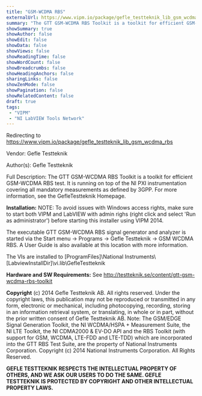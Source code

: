 ```yaml
---
title: "GSM-WCDMA RBS"
externalUrl: https://www.vipm.io/package/gefle_testteknik_lib_gsm_wcdma_rbs
summary: "The GTT GSM-WCDMA RBS Toolkit is a toolkit for efficient GSM-WCDMA RBS test."
showSummary: true
showAuthor: false
showEdit: false
showData: false
showViews: false
showReadingTime: false
showWordCount: false
showBreadcrumbs: false
showHeadingAnchors: false
sharingLinks: false
showZenMode: false
showPagination: false
showRelatedContent: false
draft: true
tags:
 - "VIPM"
 - "NI LabVIEW Tools Network"
---
```


Redirecting to https://www.vipm.io/package/gefle_testteknik_lib_gsm_wcdma_rbs

Vendor: Gefle Testteknik

Author(s): Gefle Testteknik
 
Full Description:
The GTT GSM-WCDMA RBS Toolkit is a toolkit for efficient GSM-WCDMA RBS test. It is running on top of the NI PXI instrumentation covering all mandatory measurements as defined by 3GPP. For more information, see the GefleTestteknik Homepage.

**Installation:**
NOTE: To avoid issues with Windows access rights, make sure to start both VIPM and LabVIEW with admin righs (right click and select 'Run as administrator') before starting this installer using VIPM 2014. 

The executable GTT GSM-WCDMA RBS signal generator and analyzer is started via the Start menu -> Programs -> Gefle Testteknik -> GSM WCDMA RBS. A User Guide is also available at this location with more information.

The VIs are installed to [ProgramFiles]\\National Instruments\\[LabviewInstallDir]\\vi.lib\\GefleTestteknik

**Hardware and SW Requirements:**
See http://testteknik.se/content/gtt-gsm-wcdma-rbs-toolkit

**Copyright**
(c) 2014 Gefle Testteknik AB. All rights reserved.
Under the copyright laws, this publication may not be reproduced or transmitted in any form, electronic or mechanical, including photocopying, recording, storing in an information retrieval system, or translating, in whole or in part, without the prior written consent of Gefle Testteknik AB.
Note:
The GSM/EDGE Signal Generation Toolkit, the NI WCDMA/HSPA + Measurement Suite, the NI LTE Toolkit, the NI CDMA2000 & EV-DO API and the RBS Toolkit (with support for GSM, WCDMA, LTE-FDD and LTE-TDD) which are incorporated into the GTT RBS Test Suite, are the property of National Instruments Corporation. Copyright (c) 2014 National Instruments Corporation. All Rights Reserved.

**GEFLE TESTTEKNIK RESPECTS THE INTELLECTUAL PROPERTY OF OTHERS, AND WE ASK OUR USERS TO DO THE SAME. GEFLE TESTTEKNIK IS PROTECTED BY COPYRIGHT AND OTHER INTELLECTUAL PROPERTY LAWS.**